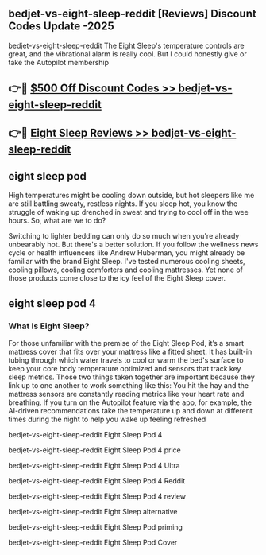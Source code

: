 ## bedjet-vs-eight-sleep-reddit [Reviews​] Discount Codes Update -2025

bedjet-vs-eight-sleep-reddit The Eight Sleep's temperature controls are great, and the vibrational alarm is really cool. But I could honestly give or take the Autopilot membership

## 👉🔴 [$500 Off Discount Codes >> bedjet-vs-eight-sleep-reddit](http://download.freeplayer.one?title=bedjet-vs-eight-sleep-reddit&ref=18-ES)

## 👉🔴 [Eight Sleep Reviews >> bedjet-vs-eight-sleep-reddit](http://download.freeplayer.one?title=bedjet-vs-eight-sleep-reddit&ref=18-ES)

## eight sleep pod

High temperatures might be cooling down outside, but hot sleepers like me are still battling sweaty, restless nights. If you sleep hot, you know the struggle of waking up drenched in sweat and trying to cool off in the wee hours. So, what are we to do?

Switching to lighter bedding can only do so much when you're already unbearably hot. But there's a better solution. If you follow the wellness news cycle or health influencers like Andrew Huberman, you might already be familiar with the brand Eight Sleep. I've tested numerous cooling sheets, cooling pillows, cooling comforters and cooling mattresses. Yet none of those products come close to the icy feel of the Eight Sleep cover.

## eight sleep pod 4

### What Is Eight Sleep?

For those unfamiliar with the premise of the Eight Sleep Pod, it’s a smart mattress cover that fits over your mattress like a fitted sheet. It has built-in tubing through which water travels to cool or warm the bed's surface to keep your core body temperature optimized and sensors that track key sleep metrics. Those two things taken together are important because they link up to one another to work something like this: You hit the hay and the mattress sensors are constantly reading metrics like your heart rate and breathing. If you turn on the Autopilot feature via the app, for example, the AI-driven recommendations take the temperature up and down at different times during the night to help you wake up feeling refreshed

bedjet-vs-eight-sleep-reddit Eight Sleep Pod 4

bedjet-vs-eight-sleep-reddit Eight Sleep Pod 4 price

bedjet-vs-eight-sleep-reddit Eight Sleep Pod 4 Ultra

bedjet-vs-eight-sleep-reddit Eight Sleep Pod 4 Reddit

bedjet-vs-eight-sleep-reddit Eight Sleep Pod 4 review

bedjet-vs-eight-sleep-reddit Eight Sleep alternative

bedjet-vs-eight-sleep-reddit Eight Sleep Pod priming

bedjet-vs-eight-sleep-reddit Eight Sleep Pod Cover